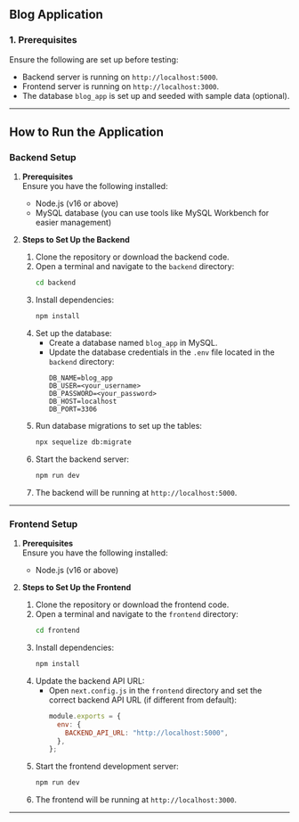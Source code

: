 

## Blog Application

### 1. Prerequisites
Ensure the following are set up before testing:
- Backend server is running on `http://localhost:5000`.
- Frontend server is running on `http://localhost:3000`.
- The database `blog_app` is set up and seeded with sample data (optional).

---
## How to Run the Application

### Backend Setup

1. **Prerequisites**  
   Ensure you have the following installed:
   - Node.js (v16 or above)
   - MySQL database (you can use tools like MySQL Workbench for easier management)

2. **Steps to Set Up the Backend**  
   1. Clone the repository or download the backend code.  
   2. Open a terminal and navigate to the `backend` directory:
      ```bash
      cd backend
      ```
   3. Install dependencies:
      ```bash
      npm install
      ```
   4. Set up the database:
      - Create a database named `blog_app` in MySQL.
      - Update the database credentials in the `.env` file located in the `backend` directory:
        ```env
        DB_NAME=blog_app
        DB_USER=<your_username>
        DB_PASSWORD=<your_password>
        DB_HOST=localhost
        DB_PORT=3306
        ```
   5. Run database migrations to set up the tables:
      ```bash
      npx sequelize db:migrate
      ```
   6. Start the backend server:
      ```bash
      npm run dev
      ```
   7. The backend will be running at `http://localhost:5000`.

---

### Frontend Setup

1. **Prerequisites**  
   Ensure you have the following installed:
   - Node.js (v16 or above)

2. **Steps to Set Up the Frontend**  
   1. Clone the repository or download the frontend code.  
   2. Open a terminal and navigate to the `frontend` directory:
      ```bash
      cd frontend
      ```
   3. Install dependencies:
      ```bash
      npm install
      ```
   4. Update the backend API URL:
      - Open `next.config.js` in the `frontend` directory and set the correct backend API URL (if different from default):
        ```javascript
        module.exports = {
          env: {
            BACKEND_API_URL: "http://localhost:5000",
          },
        };
        ```
   5. Start the frontend development server:
      ```bash
      npm run dev
      ```
   6. The frontend will be running at `http://localhost:3000`.

---
